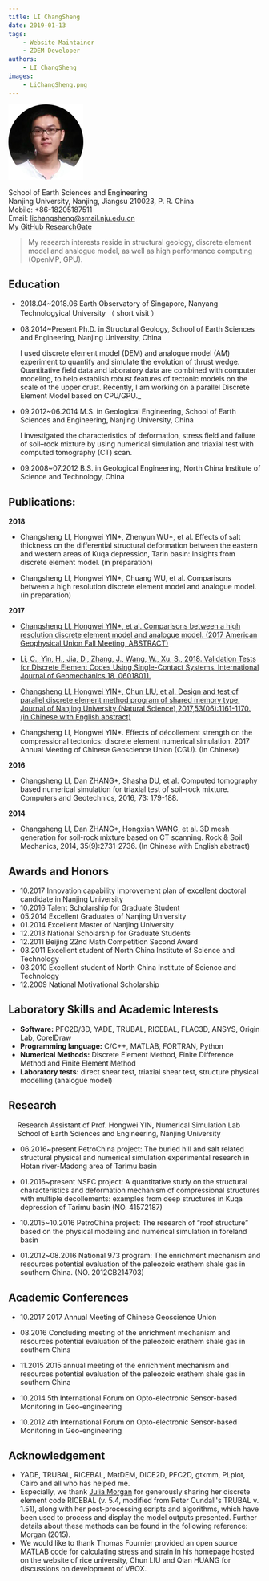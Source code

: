 ```yaml
---
title: LI ChangSheng
date: 2019-01-13
tags:
    - Website Maintainer
    - ZDEM Developer
authors:
    - LI ChangSheng
images:
    - LiChangSheng.png
---
```


<div class="row author-list">
    <div class="col-xs-6 col-sm-3 col-md-3 col-lg-3">
          <img src="lichangsheng.png" alt="LI ChangSheng" class="img-circle">
    </div>
</div>


School of Earth Sciences and Engineering  
Nanjing University, Nanjing, Jiangsu 210023, P. R. China  
Mobile: +86-18205187511  
Email: lichangsheng@smail.nju.edu.cn  
My [GitHub](https://github.com/demsheng) [ResearchGate](https://www.researchgate.net/profile/Li_Changsheng2)

> My research interests reside in structural geology, discrete element model and analogue model, as well as high performance computing (OpenMP, GPU).


## Education

- 2018.04~2018.06   Earth Observatory of Singapore, Nanyang Technologyical University  （ short visit ）  
- 08.2014~Present    Ph.D. in Structural Geology, School of Earth Sciences and Engineering, Nanjing University, China


    I used discrete element model (DEM) and analogue model (AM) experiment to quantify and simulate the evolution of thrust wedge. Quantitative field data and laboratory data are combined with computer modeling, to help  establish robust features of tectonic models on the scale of the upper crust. Recently, I am working on a parallel Discrete Element Model based on CPU/GPU._


- 09.2012~06.2014 M.S. in Geological Engineering, School of Earth Sciences and Engineering, Nanjing University, China

    I investigated the characteristics of deformation, stress field and failure of soil–rock mixture by using numerical simulation and triaxial test with computed tomography (CT) scan.

- 09.2008~07.2012   B.S. in Geological Engineering, North China Institute of Science and Technology, China

 


## Publications:

**2018**

- Changsheng LI, Hongwei YIN*, Zhenyun WU*, et al. Effects of salt thickness on the differential structural deformation between the eastern and western areas of Kuqa depression, Tarin basin: Insights from discrete element model. (in preparation)

- Changsheng LI, Hongwei YIN*, Chuang WU, et al. Comparisons between a high resolution discrete  element model and analogue model. (in preparation)

**2017**

- [Changsheng LI, Hongwei YIN*, et al. Comparisons between a high resolution discrete element model and analogue model. (2017 American Geophysical Union Fall Meeting, ABSTRACT)](https://agu.confex.com/agu/fm17/meetingapp.cgi/Paper/208807)  

- [Li, C., Yin, H., Jia, D., Zhang, J., Wang, W., Xu, S., 2018. Validation Tests for Discrete Element Codes Using Single-Contact Systems. International Journal of Geomechanics 18, 06018011.](/download/li2017.pdf)

- [Changsheng LI, Hongwei YIN*, Chun LIU, et al. Design and test of parallel discrete element method program of shared memory type. Journal of Nanjing University (Natural Science),2017,53(06):1161-1170. (in Chinese with English abstract)](/download/共享内存式并行离散元程序的设计与测试_李长圣.pdf)

- Changsheng LI, Hongwei YIN*. Effects of décollement strength on the compressional tectonics: discrete element numerical simulation. 2017 Annual Meeting of Chinese Geoscience Union (CGU). (In Chinese)

**2016**

- Changsheng LI, Dan ZHANG*, Shasha DU, et al. Computed tomography based numerical simulation for triaxial test of soil–rock mixture. Computers and Geotechnics, 2016, 73: 179-188.

**2014**

- Changsheng LI, Dan ZHANG*, Hongxian WANG, et al. 3D mesh generation for soil-rock mixture based on CT scanning. Rock & Soil Mechanics, 2014, 35(9):2731-2736. (In Chinese with English abstract)


## Awards and Honors

- 10.2017    Innovation capability improvement plan of excellent doctoral candidate in Nanjing University  
- 10.2016    Talent Scholarship for Graduate Student  
- 05.2014    Excellent Graduates of Nanjing University  
- 01.2014    Excellent Master of Nanjing University  
- 12.2013    National Scholarship for Graduate Students  
- 12.2011    Beijing 22nd Math Competition Second Award  
- 03.2011    Excellent student of North China Institute of Science and Technology  
- 03.2010    Excellent student of North China Institute of Science and Technology  
- 12.2009    National Motivational Scholarship  

## Laboratory Skills and Academic Interests

- **Software:** PFC2D/3D, YADE, TRUBAL, RICEBAL, FLAC3D, ANSYS, Origin Lab, CorelDraw
- **Programming language:** C/C++, MATLAB, FORTRAN, Python
- **Numerical Methods:** Discrete Element Method, Finite Difference Method and Finite Element Method
- **Laboratory tests:** direct shear test, triaxial shear test, structure physical modelling (analogue model)


## Research  
    
&emsp; Research Assistant of Prof. Hongwei YIN, Numerical Simulation Lab  
&emsp; School of Earth Sciences and Engineering, Nanjing University

- 06.2016~present            PetroChina project: The buried hill and salt related structural physical and numerical simulation experimental research in Hotan river-Madong area of Tarimu basin

- 01.2016~present            NSFC project: A quantitative study on the structural characteristics and deformation mechanism of compressional structures with multiple decollements: examples from deep structures in Kuqa depression of Tarimu basin (NO. 41572187)

- 10.2015~10.2016          PetroChina project: The research of “roof structure” based on the physical modeling and numerical simulation in foreland basin

- 01.2012~08.2016          National 973 program: The enrichment mechanism and resources potential evaluation of the paleozoic erathem shale gas in southern China. (NO. 2012CB214703)


## Academic Conferences 

- 10.2017 2017 Annual Meeting of Chinese Geoscience Union

- 08.2016 Concluding meeting of the enrichment mechanism and resources potential evaluation of the paleozoic erathem shale gas in southern China

- 11.2015 2015 annual meeting of the enrichment mechanism and resources potential evaluation of the paleozoic erathem shale gas in southern China

- 10.2014 5th International Forum on Opto-electronic Sensor-based Monitoring in Geo-engineering

- 10.2012 4th International Forum on Opto-electronic Sensor-based Monitoring in Geo-engineering


## Acknowledgement

- YADE, TRUBAL, RICEBAL, MatDEM, DICE2D, PFC2D, gtkmm, PLplot, Cairo and all who has helped me.  
- Especially, we thank [Julia Morgan](https://earthscience.rice.edu/directory/user/100)  for generously sharing her discrete element code RICEBAL (v. 5.4, modified from Peter Cundall's TRUBAL v. 1.51), along with her post-processing scripts and algorithms, which have been used to process and display the model outputs presented. Further details about these methods can be found in the following reference: Morgan (2015).  
- We would like to thank Thomas Fournier provided an open source MATLAB code for calculating stress and strain in his homepage hosted on the website of rice university, Chun LIU and Qian HUANG for discussions on development of VBOX.



